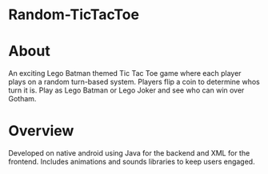 # Random-TicTacToe

# About
An exciting Lego Batman themed Tic Tac Toe game where each player plays on a random turn-based system. Players flip a coin to determine whos turn it is. Play as Lego Batman or Lego Joker and see who can win over Gotham.

# Overview
Developed on native android using Java for the backend and XML for the frontend. Includes animations and sounds libraries to keep users engaged.
